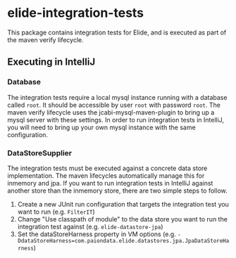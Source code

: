 # elide-integration-tests

This package contains integration tests for Elide, and is executed as part of the maven verify lifecycle.

## Executing in IntelliJ

### Database

The integration tests require a local mysql instance running with a database called `root`. It should be accessible by
user `root` with password `root`. The maven verify lifecycle uses the jcabi-mysql-maven-plugin to bring up a mysql
server with these settings. In order to run integration tests in IntelliJ, you will need to bring up your own mysql
instance with the same configuration.

### DataStoreSupplier

The integration tests must be executed against a concrete data store implementation. The maven lifecycles automatically manage this for inmemory and jpa. If you want to run integration tests in IntelliJ against another store than the inmemory store, there are two simple steps to follow.

1. Create a new JUnit run configuration that targets the integration test you want to run (e.g. `FilterIT`)
1. Change "Use classpath of module" to the data store you want to run the integration test against
    (e.g. `elide-datastore-jpa`)
1. Set the dataStoreHarness property in VM options
    (e.g. `-DdataStoreHarness=com.paiondata.elide.datastores.jpa.JpaDataStoreHarness`)

